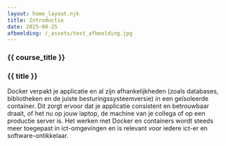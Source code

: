 ```yaml
---
layout: home_layout.njk
title: Introductie
date: 2025-08-25
afbeelding: /_assets/test_afbeelding.jpg
---
```


### {{ course_title }}
### {{ title }}

Docker verpakt je applicatie en al zijn afhankelijkheden (zoals databases, bibliotheken en de juiste besturingssysteemversie) in een geïsoleerde container. Dit zorgt ervoor dat je applicatie consistent en betrouwbaar draait, of het nu op jouw laptop, de machine van je collega of op een productie server is.
Het werken met Docker en containers wordt steeds meer toegepast in ict-omgevingen en is relevant voor iedere ict-er en software-ontikkelaar.
